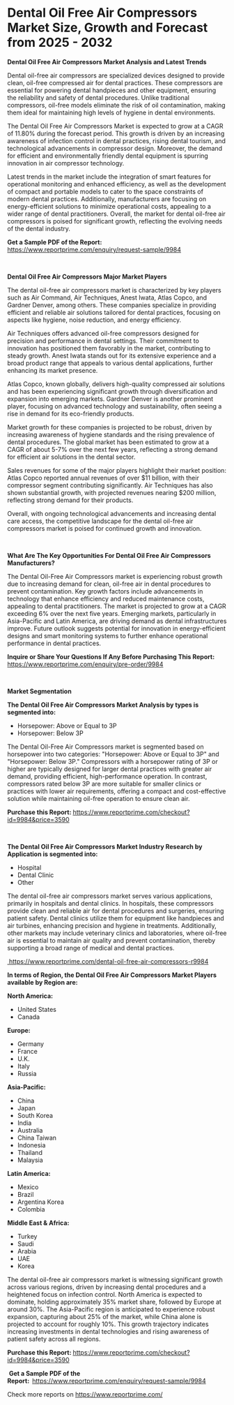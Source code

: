 <p><h1>Dental Oil Free Air Compressors Market Size, Growth and Forecast from 2025 - 2032</h1></p><p><strong>Dental Oil Free Air Compressors Market Analysis and Latest Trends</strong></p>
<p><p>Dental oil-free air compressors are specialized devices designed to provide clean, oil-free compressed air for dental practices. These compressors are essential for powering dental handpieces and other equipment, ensuring the reliability and safety of dental procedures. Unlike traditional compressors, oil-free models eliminate the risk of oil contamination, making them ideal for maintaining high levels of hygiene in dental environments.</p><p>The Dental Oil Free Air Compressors Market is expected to grow at a CAGR of 11.80% during the forecast period. This growth is driven by an increasing awareness of infection control in dental practices, rising dental tourism, and technological advancements in compressor design. Moreover, the demand for efficient and environmentally friendly dental equipment is spurring innovation in air compressor technology.</p><p>Latest trends in the market include the integration of smart features for operational monitoring and enhanced efficiency, as well as the development of compact and portable models to cater to the space constraints of modern dental practices. Additionally, manufacturers are focusing on energy-efficient solutions to minimize operational costs, appealing to a wider range of dental practitioners. Overall, the market for dental oil-free air compressors is poised for significant growth, reflecting the evolving needs of the dental industry.</p></p>
<p><strong>Get a Sample PDF of the Report:&nbsp;</strong> <a href="https://www.reportprime.com/enquiry/request-sample/9984?utm_campaign=3111&utm_medium=2&utm_source=Github&utm_content=ia&utm_term=20032025&utm_id=dental-oil-free-air-compressors">https://www.reportprime.com/enquiry/request-sample/9984</a></p>
<p>&nbsp;</p>
<p><strong>Dental Oil Free Air Compressors Major Market Players</strong></p>
<p><p>The dental oil-free air compressors market is characterized by key players such as Air Command, Air Techniques, Anest Iwata, Atlas Copco, and Gardner Denver, among others. These companies specialize in providing efficient and reliable air solutions tailored for dental practices, focusing on aspects like hygiene, noise reduction, and energy efficiency.</p><p>Air Techniques offers advanced oil-free compressors designed for precision and performance in dental settings. Their commitment to innovation has positioned them favorably in the market, contributing to steady growth. Anest Iwata stands out for its extensive experience and a broad product range that appeals to various dental applications, further enhancing its market presence.</p><p>Atlas Copco, known globally, delivers high-quality compressed air solutions and has been experiencing significant growth through diversification and expansion into emerging markets. Gardner Denver is another prominent player, focusing on advanced technology and sustainability, often seeing a rise in demand for its eco-friendly products.</p><p>Market growth for these companies is projected to be robust, driven by increasing awareness of hygiene standards and the rising prevalence of dental procedures. The global market has been estimated to grow at a CAGR of about 5-7% over the next few years, reflecting a strong demand for efficient air solutions in the dental sector.</p><p>Sales revenues for some of the major players highlight their market position: Atlas Copco reported annual revenues of over $11 billion, with their compressor segment contributing significantly. Air Techniques has also shown substantial growth, with projected revenues nearing $200 million, reflecting strong demand for their products.</p><p>Overall, with ongoing technological advancements and increasing dental care access, the competitive landscape for the dental oil-free air compressors market is poised for continued growth and innovation.</p></p>
<p>&nbsp;</p>
<p><strong>What Are The Key Opportunities For Dental Oil Free Air Compressors Manufacturers?</strong></p>
<p><p>The Dental Oil-Free Air Compressors market is experiencing robust growth due to increasing demand for clean, oil-free air in dental procedures to prevent contamination. Key growth factors include advancements in technology that enhance efficiency and reduced maintenance costs, appealing to dental practitioners. The market is projected to grow at a CAGR exceeding 6% over the next five years. Emerging markets, particularly in Asia-Pacific and Latin America, are driving demand as dental infrastructures improve. Future outlook suggests potential for innovation in energy-efficient designs and smart monitoring systems to further enhance operational performance in dental practices.</p></p>
<p><strong>Inquire or Share Your Questions If Any Before Purchasing This Report:</strong> <a href="https://www.reportprime.com/enquiry/pre-order/9984?utm_campaign=3111&utm_medium=2&utm_source=Github&utm_content=ia&utm_term=20032025&utm_id=dental-oil-free-air-compressors">https://www.reportprime.com/enquiry/pre-order/9984</a></p>
<p>&nbsp;</p>
<p><strong>Market Segmentation</strong></p>
<p><strong>The Dental Oil Free Air Compressors Market Analysis by types is segmented into:</strong></p>
<p><ul><li>Horsepower: Above or Equal to 3P</li><li>Horsepower: Below 3P</li></ul></p>
<p><p>The Dental Oil-Free Air Compressors market is segmented based on horsepower into two categories: "Horsepower: Above or Equal to 3P" and "Horsepower: Below 3P." Compressors with a horsepower rating of 3P or higher are typically designed for larger dental practices with greater air demand, providing efficient, high-performance operation. In contrast, compressors rated below 3P are more suitable for smaller clinics or practices with lower air requirements, offering a compact and cost-effective solution while maintaining oil-free operation to ensure clean air.</p></p>
<p><strong>Purchase this Report:&nbsp;</strong><a href="https://www.reportprime.com/checkout?id=9984&price=3590&utm_campaign=3111&utm_medium=2&utm_source=Github&utm_content=ia&utm_term=20032025&utm_id=dental-oil-free-air-compressors">https://www.reportprime.com/checkout?id=9984&price=3590</a></p>
<p>&nbsp;</p>
<p><strong>The Dental Oil Free Air Compressors Market Industry Research by Application is segmented into:</strong></p>
<p><ul><li>Hospital</li><li>Dental Clinic</li><li>Other</li></ul></p>
<p><p>The dental oil-free air compressors market serves various applications, primarily in hospitals and dental clinics. In hospitals, these compressors provide clean and reliable air for dental procedures and surgeries, ensuring patient safety. Dental clinics utilize them for equipment like handpieces and air turbines, enhancing precision and hygiene in treatments. Additionally, other markets may include veterinary clinics and laboratories, where oil-free air is essential to maintain air quality and prevent contamination, thereby supporting a broad range of medical and dental practices.</p></p>
<p><a href="https://www.reportprime.com/dental-oil-free-air-compressors-r9984?utm_campaign=3111&utm_medium=2&utm_source=Github&utm_content=ia&utm_term=20032025&utm_id=dental-oil-free-air-compressors">&nbsp;https://www.reportprime.com/dental-oil-free-air-compressors-r9984</a></p>
<p><strong>In terms of Region, the Dental Oil Free Air Compressors Market Players available by Region are:</strong></p>
<p>
    <p> <strong> North America: </strong>
        <ul>
            <li>United States</li>
            <li>Canada</li>
        </ul>
        </p> 
    <p> <strong> Europe: </strong>
        <ul>
            <li>Germany</li>
            <li>France</li>
            <li>U.K.</li>
            <li>Italy</li>
            <li>Russia</li>
        </ul>
        </p> 
    <p> <strong> Asia-Pacific: </strong>
        <ul>
            <li>China</li>
            <li>Japan</li>
            <li>South Korea</li>
            <li>India</li>
            <li>Australia</li>
            <li>China Taiwan</li>
            <li>Indonesia</li>
            <li>Thailand</li>
            <li>Malaysia</li>
        </ul>
        </p> 
    <p> <strong> Latin America: </strong>
        <ul>
            <li>Mexico</li>
            <li>Brazil</li>
            <li>Argentina Korea</li>
            <li>Colombia</li>
        </ul>
        </p> 
    <p> <strong> Middle East & Africa: </strong>
        <ul>
            <li>Turkey</li>
            <li>Saudi</li>
            <li>Arabia</li>
            <li>UAE</li>
            <li>Korea</li>
        </ul>
    </p>
    </p>
<p><p>The dental oil-free air compressors market is witnessing significant growth across various regions, driven by increasing dental procedures and a heightened focus on infection control. North America is expected to dominate, holding approximately 35% market share, followed by Europe at around 30%. The Asia-Pacific region is anticipated to experience robust expansion, capturing about 25% of the market, while China alone is projected to account for roughly 10%. This growth trajectory indicates increasing investments in dental technologies and rising awareness of patient safety across all regions.</p></p>
<p><strong>Purchase this Report: </strong><a href="https://www.reportprime.com/checkout?id=9984&price=3590&utm_campaign=3111&utm_medium=2&utm_source=Github&utm_content=ia&utm_term=20032025&utm_id=dental-oil-free-air-compressors">https://www.reportprime.com/checkout?id=9984&price=3590</a></p>
<p>&nbsp;<strong>Get a Sample PDF of the Report:&nbsp;&nbsp;</strong><a href="https://www.reportprime.com/enquiry/request-sample/9984?utm_campaign=3111&utm_medium=2&utm_source=Github&utm_content=ia&utm_term=20032025&utm_id=dental-oil-free-air-compressors">https://www.reportprime.com/enquiry/request-sample/9984</a></p>
<p><strong></strong></p>
<p>Check more reports on <a href="https://www.reportprime.com/?utm_campaign=3111&utm_medium=2&utm_source=Github&utm_content=ia&utm_term=20032025&utm_id=dental-oil-free-air-compressors">https://www.reportprime.com/</a></p>